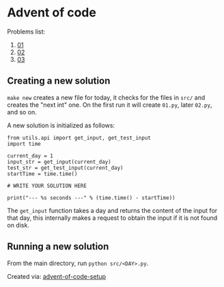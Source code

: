 # Advent of code
Problems list:
1. [01](https://github.com/nrsherr2/advent-of-code-2023-python/blob/main/src/01.py)
2. [02](https://github.com/nrsherr2/advent-of-code-2023-python/blob/main/src/02.py)
3. [03](https://github.com/nrsherr2/advent-of-code-2023-python/blob/main/src/03.py) 
## Creating a new solution

```make new``` creates a new file for today, it checks for the files in `src/` and creates the "next int" one. On the first run it will create `01.py`, later `02.py`, and so on.

A new solution is initialized as follows: 
```
from utils.api import get_input, get_test_input
import time

current_day = 1
input_str = get_input(current_day)
test_str = get_test_input(current_day)
startTime = time.time()

# WRITE YOUR SOLUTION HERE

print("--- %s seconds ---" % (time.time() - startTime))
```
The `get_input` function takes a day and returns the content of the input for that day, this internally makes a request to obtain the input if it is not found on disk. 

## Running a new solution

From the main directory, run `python src/<DAY>.py`.
        

Created via: [advent-of-code-setup](https://github.com/tomfran/advent-of-code-setup)